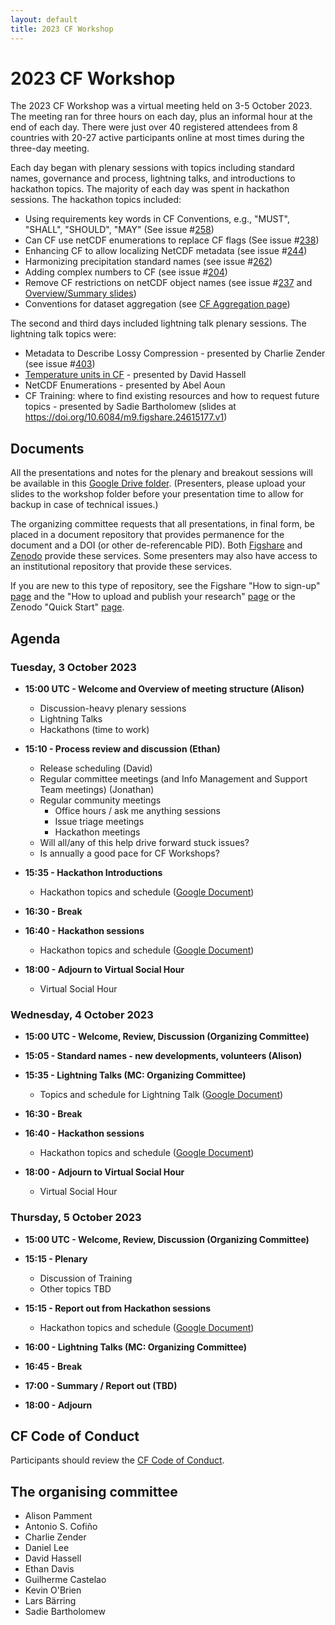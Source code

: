 ```yaml
---
layout: default
title: 2023 CF Workshop
---
```


# 2023 CF Workshop

The 2023 CF Workshop was a virtual meeting held on 3-5 October 2023.
The meeting ran for three hours on each day, plus an informal hour at the end of each day.
There were just over 40 registered attendees from 8 countries with 20-27 active participants online at most times during the three-day meeting.

Each day began with plenary sessions with topics including standard names, governance and process, lightning talks, and introductions to hackathon topics.
The majority of each day was spent in hackathon sessions.
The hackathon topics included:
* Using requirements key words in CF Conventions, e.g., "MUST", "SHALL", "SHOULD", "MAY" (See issue #[258](https://github.com/cf-convention/discuss/issues/258))
* Can CF use netCDF enumerations to replace CF flags (See issue #[238](https://github.com/cf-convention/discuss/issues/238))
* Enhancing CF to allow localizing NetCDF metadata (see issue #[244](https://github.com/cf-convention/discuss/issues/244))
* Harmonizing precipitation standard names (see issue #[262](https://github.com/cf-convention/discuss/issues/262))
* Adding complex numbers to CF (see issue #[204](https://github.com/cf-convention/cf-conventions/issues/204))
* Remove CF restrictions on netCDF object names (see issue #[237](https://github.com/cf-convention/cf-conventions/issues/237) and [Overview/Summary slides](https://doi.org/10.6084/m9.figshare.24564295.v1))
* Conventions for dataset aggregation (see [CF Aggregation page](https://github.com/NCAS-CMS/cfa-conventions/blob/master/source/cfa.md))

The second and third days included lightning talk plenary sessions.
The lightning talk topics were:
* Metadata to Describe Lossy Compression - presented by Charlie Zender (see issue #[403](https://github.com/cf-convention/cf-conventions/issues/403))
* [Temperature units in CF](https://figshare.com/account/articles/24633894) - presented by David Hassell
* NetCDF Enumerations - presented by Abel Aoun
* CF Training: where to find existing resources and how to request future topics - presented by Sadie Bartholomew (slides at https://doi.org/10.6084/m9.figshare.24615177.v1)

## Documents

All the presentations and notes for the plenary and breakout sessions will be available in this [Google Drive folder](https://drive.google.com/drive/u/0/folders/1fxyG-4-9LD5zhfYA5F7zF_YqNFtJOjKI).
(Presenters, please upload your slides to the workshop folder before your presentation time to allow for backup in case of technical issues.)

The organizing committee requests that all presentations, in final form, be placed in a document repository that provides permanence for the document and a DOI (or other de-referencable PID).
Both [Figshare](https://figshare.com/) and [Zenodo](https://zenodo.org/) provide these services.
Some presenters may also have access to an institutional repository that provide these services.

If you are new to this type of repository, see the Figshare "How to sign-up" [page](https://help.figshare.com/article/how-to-sign-up-to-figshare) and the "How to upload and publish your research" [page](https://help.figshare.com/article/how-to-upload-and-publish-your-research)
or the Zenodo "Quick Start" [page](https://help.zenodo.org/docs/get-started/quickstart/).

## Agenda

### Tuesday, 3 October 2023

* **15:00 UTC - Welcome and Overview of meeting structure (Alison)**
  * Discussion-heavy plenary sessions
  * Lightning Talks
  * Hackathons (time to work)

* **15:10 - Process review and discussion (Ethan)**
  * Release scheduling (David)
  * Regular committee meetings (and Info Management and Support Team meetings) (Jonathan)
  * Regular community meetings
    * Office hours / ask me anything sessions
    * Issue triage meetings
    * Hackathon meetings
  * Will all/any of this help drive forward stuck issues? 
  * Is annually a good pace for CF Workshops?

* **15:35 - Hackathon Introductions**
  * Hackathon topics and schedule ([Google Document](https://docs.google.com/document/d/1MRamt7q8dZ_dSsjzLftgQkUhC9_LjPlwXgmJ6Z7Ciao/edit))

* **16:30 - Break**

* **16:40 - Hackathon sessions**
  * Hackathon topics and schedule ([Google Document](https://docs.google.com/document/d/1MRamt7q8dZ_dSsjzLftgQkUhC9_LjPlwXgmJ6Z7Ciao/edit))

* **18:00 - Adjourn to Virtual Social Hour**
    * Virtual Social Hour

### Wednesday, 4 October 2023

* **15:00 UTC - Welcome, Review, Discussion (Organizing Committee)**

* **15:05 - Standard names - new developments, volunteers (Alison)**

* **15:35 - Lightning Talks (MC: Organizing Committee)**
  * Topics and schedule for Lightning Talk ([Google Document](https://docs.google.com/document/d/1RnQ6WL4LKTWvAt7A9wb6J5qfUZ66nAxyezGdYhOhEls/edit)) 

* **16:30 - Break**

* **16:40 - Hackathon sessions**
  * Hackathon topics and schedule ([Google Document](https://docs.google.com/document/d/1MRamt7q8dZ_dSsjzLftgQkUhC9_LjPlwXgmJ6Z7Ciao/edit))

* **18:00 - Adjourn to Virtual Social Hour**
  * Virtual Social Hour

### Thursday, 5 October 2023

* **15:00 UTC - Welcome, Review, Discussion (Organizing Committee)**

* **15:15 - Plenary**
  * Discussion of Training
  * Other topics TBD

* **15:15 - Report out from Hackathon sessions**
  * Hackathon topics and schedule ([Google Document](https://docs.google.com/document/d/1MRamt7q8dZ_dSsjzLftgQkUhC9_LjPlwXgmJ6Z7Ciao/edit))

* **16:00 - Lightning Talks (MC: Organizing Committee)**

* **16:45 - Break**

* **17:00 - Summary / Report out (TBD)**

* **18:00 - Adjourn**

## CF Code of Conduct
Participants should review the [CF Code of Conduct](https://github.com/cf-convention/cf-conventions/blob/main/CODE_OF_CONDUCT.md).

## The organising committee
* Alison Pamment
* Antonio S. Cofiño
* Charlie Zender
* Daniel Lee
* David Hassell
* Ethan Davis
* Guilherme Castelao
* Kevin O'Brien
* Lars Bärring
* Sadie Bartholomew
